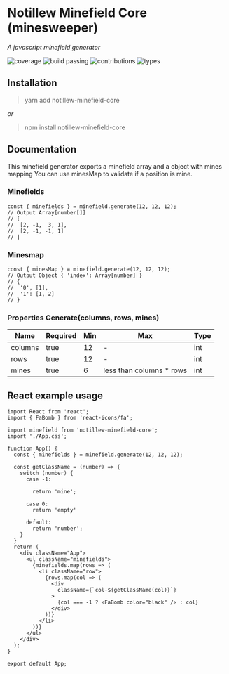 
# Notillew Minefield Core (minesweeper)
*A javascript minefield generator* 

![coverage](https://badgen.net/badge/coverage/100/green) ![build passing](https://badgen.net/badge/build/passing/green) ![contributions](https://badgen.net/badge/contributions/welcome/green) ![types](https://badgen.net/badge/types/included/blue)

## Installation
> yarn add notillew-minefield-core

*or*

> npm install notillew-minefield-core

## Documentation
This minefield generator exports a minefield array and a object with mines mapping
You can use minesMap to validate if a position is mine.


### Minefields

```
const { minefields } = minefield.generate(12, 12, 12);
// Output Array[number[]]
// [
//  [2, -1,  3, 1],
//  [2, -1, -1, 1]
// ]

```

### Minesmap

```
const { minesMap } = minefield.generate(12, 12, 12);
// Output Object { 'index': Array[number] }
// { 
//  '0', [1], 
//  '1': [1, 2]
// }

```


### Properties Generate(columns, rows, mines)

| Name | Required | Min | Max | Type | 
|--|--|--|--|--|
| columns | true  | 12 | - | int |
| rows | true  | 12 | - | int |
| mines | true  | 6 | less than columns * rows | int |


## React example usage 

```
import React from 'react';
import { FaBomb } from 'react-icons/fa';

import minefield from 'notillew-minefield-core';
import './App.css';

function App() {
  const { minefields } = minefield.generate(12, 12, 12);

  const getClassName = (number) => {
    switch (number) {
      case -1:
        
        return 'mine';

      case 0: 
        return 'empty'
    
      default:
        return 'number';
    }
  }
  return (
    <div className="App">
      <ul className="minefields">
        {minefields.map(rows => (
          <li className="row">
            {rows.map(col => (
              <div 
                className={`col-${getClassName(col)}`}
              >
                {col === -1 ? <FaBomb color="black" /> : col}
              </div>
            ))}
          </li>
        ))}
      </ul>
    </div>
  );
}

export default App;
```
